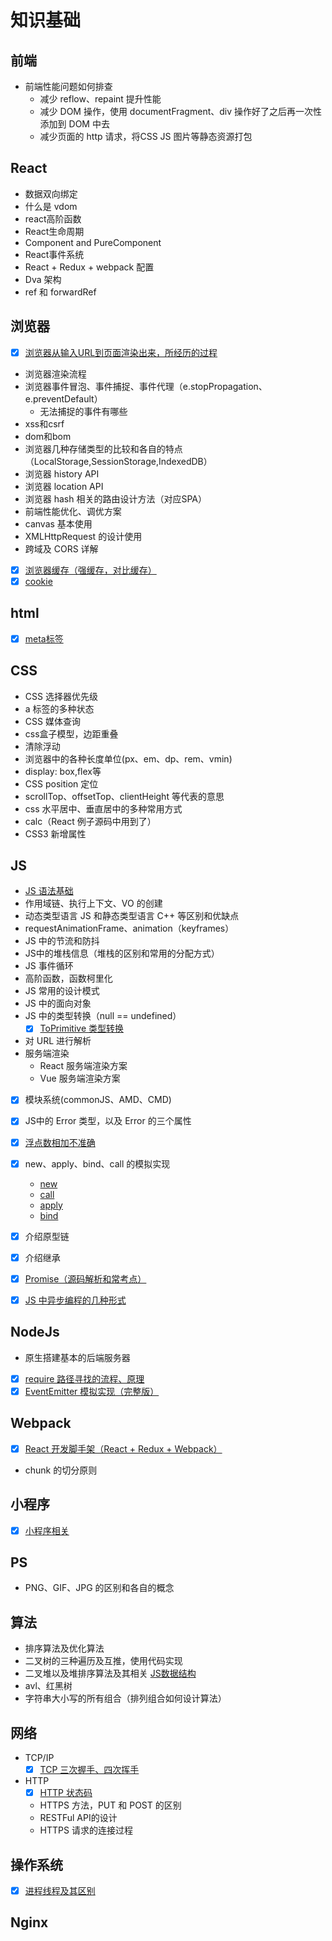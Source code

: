 # 知识基础

## 前端
- 前端性能问题如何排查
	- 减少 reflow、repaint 提升性能
	- 减少 DOM 操作，使用 documentFragment、div 操作好了之后再一次性添加到 DOM 中去
	- 减少页面的 http 请求，将CSS JS 图片等静态资源打包

## React
- 数据双向绑定
- 什么是 vdom
- react高阶函数
- React生命周期
- Component and PureComponent
- React事件系统
- React + Redux + webpack 配置
- Dva 架构
- ref 和 forwardRef

## 浏览器
- [x] [浏览器从输入URL到页面渲染出来，所经历的过程](./从浏览器地址栏输入url到显示页面的步骤(以HTTP为例).md)
- 浏览器渲染流程
- 浏览器事件冒泡、事件捕捉、事件代理（e.stopPropagation、e.preventDefault）
	- 无法捕捉的事件有哪些
- xss和csrf
- dom和bom
- 浏览器几种存储类型的比较和各自的特点（LocalStorage,SessionStorage,IndexedDB）
- 浏览器 history API
- 浏览器 location API
- 浏览器 hash 相关的路由设计方法（对应SPA）
- 前端性能优化、调优方案
- canvas 基本使用
- XMLHttpRequest 的设计使用
- 跨域及 CORS 详解
- [x] [浏览器缓存（强缓存，对比缓存）](./http缓存.md)
- [x] [cookie](./cookie.md)

## html
- [x] [meta标签](./meta.md)

## CSS
- CSS 选择器优先级
- a 标签的多种状态
- CSS 媒体查询
- css盒子模型，边距重叠
- 清除浮动
- 浏览器中的各种长度单位(px、em、dp、rem、vmin)
- display: box,flex等
- CSS position 定位
- scrollTop、offsetTop、clientHeight 等代表的意思
- css 水平居中、垂直居中的多种常用方式
- calc（React 例子源码中用到了）
- CSS3 新增属性

## JS
- [JS 语法基础](./js-base.md)
- 作用域链、执行上下文、VO 的创建
- 动态类型语言 JS 和静态类型语言 C++ 等区别和优缺点
- requestAnimationFrame、animation（keyframes）
- JS 中的节流和防抖
- JS中的堆栈信息（堆栈的区别和常用的分配方式）
- JS 事件循环
- 高阶函数，函数柯里化
- JS 常用的设计模式
- JS 中的面向对象
- JS 中的类型转换（null == undefined）
	- [x] [ToPrimitive 类型转换](./toprimitive.md)
- 对 URL 进行解析
- 服务端渲染
	- React 服务端渲染方案
	- Vue 服务端渲染方案
- [x] 模块系统(commonJS、AMD、CMD)
- [x] JS中的 Error 类型，以及 Error 的三个属性
- [x] [浮点数相加不准确](./浮点数相加不准确.md)
- [x] new、apply、bind、call 的模拟实现
    - [new](./implementations/new.js)
    - [call](./implementations/call.js)
    - [apply](./implementations/apply.js)
    - [bind](./implementations/bind.js)
- [x] 介绍原型链
- [x] 介绍继承
- [x] [Promise（源码解析和常考点）](./promise.md)
- [x] [JS 中异步编程的几种形式](./js中的异步编程.md)


## NodeJs
- 原生搭建基本的后端服务器
- [x] [require 路径寻找的流程、原理](http://www.ruanyifeng.com/blog/2015/05/require.html)
- [x] [EventEmitter 模拟实现（完整版）](./implementations/eventemitter.js)

## Webpack
- [x] [React 开发脚手架（React + Redux + Webpack）](./democode/react)
- chunk 的切分原则

## 小程序
- [x] [小程序相关](./小程序相关.md)

## PS
- PNG、GIF、JPG 的区别和各自的概念

## 算法
- 排序算法及优化算法
- 二叉树的三种遍历及互推，使用代码实现
- 二叉堆以及堆排序算法及其相关 [JS数据结构](http://caibaojian.com/learn-javascript.html)
- avl、红黑树
- 字符串大小写的所有组合（排列组合如何设计算法）

## 网络
- TCP/IP
	- [x] [TCP 三次握手、四次挥手](./tcp.md)
- HTTP
	- [x] [HTTP 状态码](./HTTP状态码.md)
	- HTTPS 方法，PUT 和 POST 的区别
	- RESTFul API的设计
	- HTTPS 请求的连接过程
## 操作系统
- [x] [进程线程及其区别](./进程线程.md)

## Nginx
